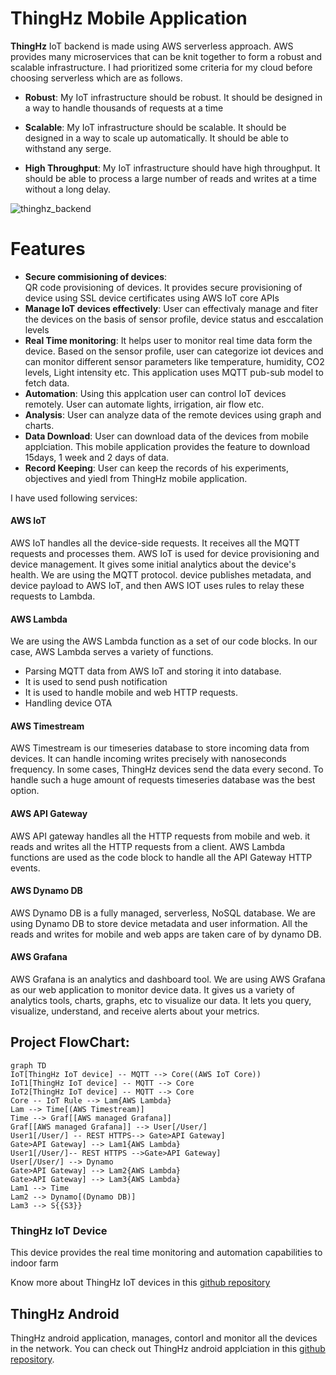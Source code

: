 # ThingHz Mobile Application

**ThingHz** IoT backend is made using AWS serverless approach. AWS provides many microservices that can be knit together to form a robust and scalable infrastructure. I had prioritized some criteria for my cloud before choosing serverless which are as follows.

- **Robust**: My IoT infrastructure should be robust. It should be designed in a way to handle thousands of requests at a time
- **Scalable**: My IoT infrastructure should be scalable. It should be designed in a way to scale up automatically. It should be able to withstand any serge.

- **High Throughput**: My IoT infrastructure should have high throughput. It should be able to process a large number of reads and writes at a time without a long delay. 

![thinghz_backend](https://github.com/vbshightime/thinghzIoTBackend/blob/main/aws_Serverless_iot.webp)

# Features
- **Secure commisioning of devices**:  
QR code provisioning of devices. It provides secure provisioning of device using SSL device certificates using AWS IoT core APIs
- **Manage IoT devices effectively**:
User can effectivaly manage and fiter the devices on the basis of sensor profile, device status and esccalation levels
- **Real Time monitoring**: 
It helps user to monitor real time data form the device. Based on the sensor profile, user can categorize iot devices and can monitor different sensor parameters like temperature,  humidity, CO2 levels, Light intensity etc. This application uses MQTT pub-sub model to fetch data.
- **Automation**: Using this applcation user can control IoT devices remotely. User can automate lights,  irrigation, air flow etc. 
- **Analysis**: User can analyze data of the remote devices using graph and charts. 
- **Data Download**: User can download data of the devices from mobile applciation. This mobile application provides the feature to download 15days, 1 week and  2 days of data.
- **Record Keeping**: User can keep the records of his experiments, objectives and yiedl from ThingHz mobile application.  

I have used following services:
#### AWS IoT
AWS IoT handles all the device-side requests. It receives all the MQTT requests and processes them. AWS IoT is used for device provisioning and device management. It gives some initial analytics about the device's health. We are using the MQTT protocol. device publishes metadata, and device payload to AWS IoT, and then AWS IOT uses rules to relay these requests to Lambda.

#### AWS Lambda
We are using the AWS Lambda function as a set of our code blocks. In our case, AWS Lambda serves a variety of functions.

- Parsing MQTT data from AWS IoT and storing it into database.
- It is used to send push notification
- It is used to handle mobile and web HTTP requests.
- Handling device OTA

#### AWS Timestream
AWS Timestream is our timeseries database to store incoming data from devices. It can handle incoming writes precisely with nanoseconds frequency. In some cases, ThingHz devices send the data every second. To handle such a huge amount of requests timeseries database was the best option.

#### AWS API Gateway
AWS API gateway handles all the HTTP requests from mobile and web. it reads and writes all the HTTP requests from a client. AWS Lambda functions are used as the code block to handle all the API Gateway HTTP events.

#### AWS Dynamo DB
AWS Dynamo DB is a fully managed, serverless, NoSQL database. We are using Dynamo DB to store device metadata and user information. All the reads and writes for mobile and web apps are taken care of by dynamo DB.

#### AWS Grafana
AWS Grafana is an analytics and dashboard tool. We are using AWS Grafana as our web application to monitor device data. It gives us a variety of analytics tools, charts, graphs, etc to visualize our data. It lets you query, visualize, understand, and receive alerts about your metrics.


## Project FlowChart:

```mermaid
graph TD
IoT[ThingHz IoT device] -- MQTT --> Core((AWS IoT Core))
IoT1[ThingHz IoT device] -- MQTT --> Core
IoT2[ThingHz IoT device] -- MQTT --> Core
Core -- IoT Rule --> Lam{AWS Lambda}
Lam --> Time[(AWS Timestream)]
Time --> Graf[[AWS managed Grafana]]
Graf[[AWS managed Grafana]] --> User[/User/]
User1[/User/] -- REST HTTPS--> Gate>API Gateway] 
Gate>API Gateway] --> Lam1{AWS Lambda}
User1[/User/]-- REST HTTPS -->Gate>API Gateway]
User[/User/] --> Dynamo
Gate>API Gateway] --> Lam2{AWS Lambda}
Gate>API Gateway] --> Lam3{AWS Lambda}
Lam1 --> Time
Lam2 --> Dynamo[(Dynamo DB)]
Lam3 --> S{{S3}}
```

### ThingHz IoT Device
This device provides the real time monitoring and automation capabilities to indoor farm

Know more about ThingHz IoT devices in this [github repository](https://github.com/ThingHz/thinghz) 


## ThingHz Android
ThingHz android application, manages, contorl and monitor all the devices in the network. 
You can check out ThingHz android applciation in this [github repository](https://github.com/ThingHz/ThinghzAndroid).
